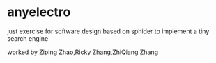 anyelectro
==========

just exercise for software design based on sphider to implement a tiny search engine

worked by Ziping Zhao,Ricky Zhang,ZhiQiang Zhang
